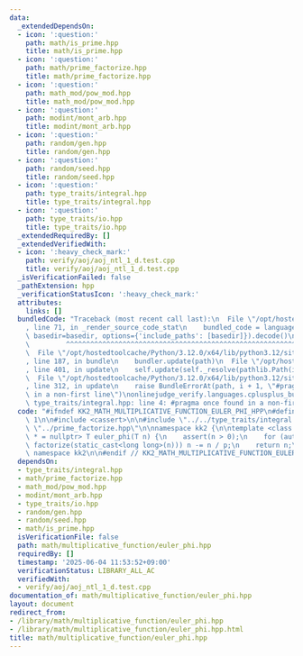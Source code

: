 ```yaml
---
data:
  _extendedDependsOn:
  - icon: ':question:'
    path: math/is_prime.hpp
    title: math/is_prime.hpp
  - icon: ':question:'
    path: math/prime_factorize.hpp
    title: math/prime_factorize.hpp
  - icon: ':question:'
    path: math_mod/pow_mod.hpp
    title: math_mod/pow_mod.hpp
  - icon: ':question:'
    path: modint/mont_arb.hpp
    title: modint/mont_arb.hpp
  - icon: ':question:'
    path: random/gen.hpp
    title: random/gen.hpp
  - icon: ':question:'
    path: random/seed.hpp
    title: random/seed.hpp
  - icon: ':question:'
    path: type_traits/integral.hpp
    title: type_traits/integral.hpp
  - icon: ':question:'
    path: type_traits/io.hpp
    title: type_traits/io.hpp
  _extendedRequiredBy: []
  _extendedVerifiedWith:
  - icon: ':heavy_check_mark:'
    path: verify/aoj/aoj_ntl_1_d.test.cpp
    title: verify/aoj/aoj_ntl_1_d.test.cpp
  _isVerificationFailed: false
  _pathExtension: hpp
  _verificationStatusIcon: ':heavy_check_mark:'
  attributes:
    links: []
  bundledCode: "Traceback (most recent call last):\n  File \"/opt/hostedtoolcache/Python/3.12.0/x64/lib/python3.12/site-packages/onlinejudge_verify/documentation/build.py\"\
    , line 71, in _render_source_code_stat\n    bundled_code = language.bundle(stat.path,\
    \ basedir=basedir, options={'include_paths': [basedir]}).decode()\n          \
    \         ^^^^^^^^^^^^^^^^^^^^^^^^^^^^^^^^^^^^^^^^^^^^^^^^^^^^^^^^^^^^^^^^^^^^^^^^^^^^^^^^^\n\
    \  File \"/opt/hostedtoolcache/Python/3.12.0/x64/lib/python3.12/site-packages/onlinejudge_verify/languages/cplusplus.py\"\
    , line 187, in bundle\n    bundler.update(path)\n  File \"/opt/hostedtoolcache/Python/3.12.0/x64/lib/python3.12/site-packages/onlinejudge_verify/languages/cplusplus_bundle.py\"\
    , line 401, in update\n    self.update(self._resolve(pathlib.Path(included), included_from=path))\n\
    \  File \"/opt/hostedtoolcache/Python/3.12.0/x64/lib/python3.12/site-packages/onlinejudge_verify/languages/cplusplus_bundle.py\"\
    , line 312, in update\n    raise BundleErrorAt(path, i + 1, \"#pragma once found\
    \ in a non-first line\")\nonlinejudge_verify.languages.cplusplus_bundle.BundleErrorAt:\
    \ type_traits/integral.hpp: line 4: #pragma once found in a non-first line\n"
  code: "#ifndef KK2_MATH_MULTIPLICATIVE_FUNCTION_EULER_PHI_HPP\n#define KK2_MATH_MULTIPLICATIVE_FUNCTION_EULER_PHI_HPP\
    \ 1\n\n#include <cassert>\n\n#include \"../../type_traits/integral.hpp\"\n#include\
    \ \"../prime_factorize.hpp\"\n\nnamespace kk2 {\n\ntemplate <class T, is_integral_t<T>\
    \ * = nullptr> T euler_phi(T n) {\n    assert(n > 0);\n    for (auto [p, k] :\
    \ factorize(static_cast<long long>(n))) n -= n / p;\n    return n;\n}\n\n} //\
    \ namespace kk2\n\n#endif // KK2_MATH_MULTIPLICATIVE_FUNCTION_EULER_PHI_HPP\n"
  dependsOn:
  - type_traits/integral.hpp
  - math/prime_factorize.hpp
  - math_mod/pow_mod.hpp
  - modint/mont_arb.hpp
  - type_traits/io.hpp
  - random/gen.hpp
  - random/seed.hpp
  - math/is_prime.hpp
  isVerificationFile: false
  path: math/multiplicative_function/euler_phi.hpp
  requiredBy: []
  timestamp: '2025-06-04 11:53:52+09:00'
  verificationStatus: LIBRARY_ALL_AC
  verifiedWith:
  - verify/aoj/aoj_ntl_1_d.test.cpp
documentation_of: math/multiplicative_function/euler_phi.hpp
layout: document
redirect_from:
- /library/math/multiplicative_function/euler_phi.hpp
- /library/math/multiplicative_function/euler_phi.hpp.html
title: math/multiplicative_function/euler_phi.hpp
---
```

